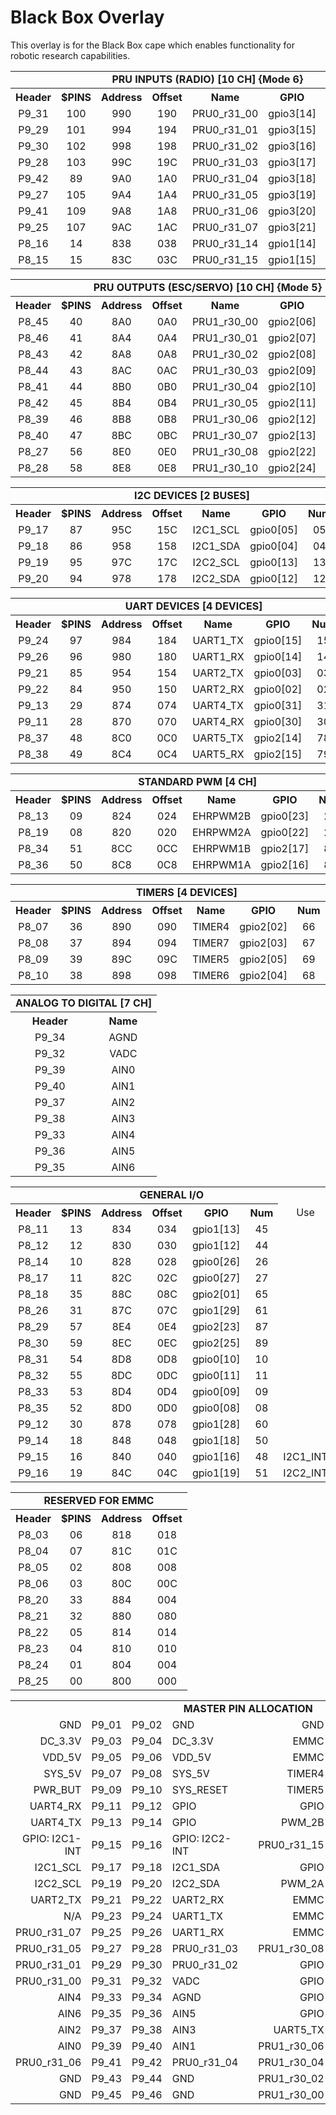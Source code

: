 
Black Box Overlay
=================

This overlay is for the Black Box cape which enables functionality
for robotic research capabilities.


<table>
  <tr>
    <td colspan="8" align="center"> <b> PRU INPUTS (RADIO) [10 CH] {Mode 6} </b> </td>
  </tr>
  <tr>
    <th align="center"> Header      </th>
    <th align="center"> $PINS       </th>
    <th align="center"> Address     </th>
    <th align="center"> Offset      </th>
    <th align="center"> Name        </th>
    <th align="center"> GPIO        </th>
    <th align="center"> Num         </th>
    <th align="center"> Channel     </th>
  </tr>
  <tr>
    <td align="center"> P9_31       </td>
    <td align="center"> 100         </td>
    <td align="center"> 990         </td>
    <td align="center"> 190         </td>
    <td align="center"> PRU0_r31_00 </td>
    <td align="center"> gpio3[14]   </td>
    <td align="center"> 110         </td>
    <td align="center"> IN_04       </td>
  </tr>
  <tr>
    <td align="center"> P9_29       </td>
    <td align="center"> 101         </td>
    <td align="center"> 994         </td>
    <td align="center"> 194         </td>
    <td align="center"> PRU0_r31_01 </td>
    <td align="center"> gpio3[15]   </td>
    <td align="center"> 111         </td>
    <td align="center"> IN_03       </td>
  </tr>
  <tr>
    <td align="center"> P9_30       </td>
    <td align="center"> 102         </td>
    <td align="center"> 998         </td>
    <td align="center"> 198         </td>
    <td align="center"> PRU0_r31_02 </td>
    <td align="center"> gpio3[16]   </td>
    <td align="center"> 112         </td>
    <td align="center"> IN_07       </td>
  </tr>
  <tr>
    <td align="center"> P9_28       </td>
    <td align="center"> 103         </td>
    <td align="center"> 99C         </td>
    <td align="center"> 19C         </td>
    <td align="center"> PRU0_r31_03 </td>
    <td align="center"> gpio3[17]   </td>
    <td align="center"> 113         </td>
    <td align="center"> IN_08       </td>
  </tr>
  <tr>
    <td align="center"> P9_42       </td>
    <td align="center"> 89          </td>
    <td align="center"> 9A0         </td>
    <td align="center"> 1A0         </td>
    <td align="center"> PRU0_r31_04 </td>
    <td align="center"> gpio3[18]   </td>
    <td align="center"> 114         </td>
    <td align="center"> IN_06       </td>
  </tr>
  <tr>
    <td align="center"> P9_27       </td>
    <td align="center"> 105         </td>
    <td align="center"> 9A4         </td>
    <td align="center"> 1A4         </td>
    <td align="center"> PRU0_r31_05 </td>
    <td align="center"> gpio3[19]   </td>
    <td align="center"> 115         </td>
    <td align="center"> IN_02       </td>
  </tr>
  <tr>
    <td align="center"> P9_41       </td>
    <td align="center"> 109         </td>
    <td align="center"> 9A8         </td>
    <td align="center"> 1A8         </td>
    <td align="center"> PRU0_r31_06 </td>
    <td align="center"> gpio3[20]   </td>
    <td align="center"> 116         </td>
    <td align="center"> IN_05       </td>
  </tr>
  <tr>
    <td align="center"> P9_25       </td>
    <td align="center"> 107         </td>
    <td align="center"> 9AC         </td>
    <td align="center"> 1AC         </td>
    <td align="center"> PRU0_r31_07 </td>
    <td align="center"> gpio3[21]   </td>
    <td align="center"> 117         </td>
    <td align="center"> IN_01       </td>
  </tr>
  <tr>
    <td align="center"> P8_16       </td>
    <td align="center"> 14          </td>
    <td align="center"> 838         </td>
    <td align="center"> 038         </td>
    <td align="center"> PRU0_r31_14 </td>
    <td align="center"> gpio1[14]   </td>
    <td align="center"> 46          </td>
    <td align="center"> IN_10       </td>
  </tr>
  <tr>
    <td align="center"> P8_15       </td>
    <td align="center"> 15          </td>
    <td align="center"> 83C         </td>
    <td align="center"> 03C         </td>
    <td align="center"> PRU0_r31_15 </td>
    <td align="center"> gpio1[15]   </td>
    <td align="center"> 47          </td>
    <td align="center"> IN_09       </td>
  </tr>
</table>


<table>
  <tr>
    <td colspan="8" align="center"> <b> PRU OUTPUTS (ESC/SERVO) [10 CH] {Mode 5} </b> </td>
  </tr>
  <tr>
    <th align="center"> Header      </th>
    <th align="center"> $PINS       </th>
    <th align="center"> Address     </th>
    <th align="center"> Offset      </th>
    <th align="center"> Name        </th>
    <th align="center"> GPIO        </th>
    <th align="center"> Num         </th>
    <th align="center"> Channel     </th>
  </tr>
  <tr>
    <td align="center"> P8_45       </td>
    <td align="center"> 40          </td>
    <td align="center"> 8A0         </td>
    <td align="center"> 0A0         </td>
    <td align="center"> PRU1_r30_00 </td>
    <td align="center"> gpio2[06]   </td>
    <td align="center"> 70          </td>
    <td align="center"> OUT_05      </td>
  </tr>
  <tr>
    <td align="center"> P8_46       </td>
    <td align="center"> 41          </td>
    <td align="center"> 8A4         </td>
    <td align="center"> 0A4         </td>
    <td align="center"> PRU1_r30_01 </td>
    <td align="center"> gpio2[07]   </td>
    <td align="center"> 71          </td>
    <td align="center"> OUT_06      </td>
  </tr>
  <tr>
    <td align="center"> P8_43       </td>
    <td align="center"> 42          </td>
    <td align="center"> 8A8         </td>
    <td align="center"> 0A8         </td>
    <td align="center"> PRU1_r30_02 </td>
    <td align="center"> gpio2[08]   </td>
    <td align="center"> 72          </td>
    <td align="center"> OUT_04      </td>
  </tr>
  <tr>
    <td align="center"> P8_44       </td>
    <td align="center"> 43          </td>
    <td align="center"> 8AC         </td>
    <td align="center"> 0AC         </td>
    <td align="center"> PRU1_r30_03 </td>
    <td align="center"> gpio2[09]   </td>
    <td align="center"> 73          </td>
    <td align="center"> OUT_07      </td>
  </tr>
  <tr>
    <td align="center"> P8_41       </td>
    <td align="center"> 44          </td>
    <td align="center"> 8B0         </td>
    <td align="center"> 0B0         </td>
    <td align="center"> PRU1_r30_04 </td>
    <td align="center"> gpio2[10]   </td>
    <td align="center"> 74          </td>
    <td align="center"> OUT_03      </td>
  </tr>
  <tr>
    <td align="center"> P8_42       </td>
    <td align="center"> 45          </td>
    <td align="center"> 8B4         </td>
    <td align="center"> 0B4         </td>
    <td align="center"> PRU1_r30_05 </td>
    <td align="center"> gpio2[11]   </td>
    <td align="center"> 75          </td>
    <td align="center"> OUT_08      </td>
  </tr>
  <tr>
    <td align="center"> P8_39       </td>
    <td align="center"> 46          </td>
    <td align="center"> 8B8         </td>
    <td align="center"> 0B8         </td>
    <td align="center"> PRU1_r30_06 </td>
    <td align="center"> gpio2[12]   </td>
    <td align="center"> 76          </td>
    <td align="center"> OUT_02      </td>
  </tr>
  <tr>
    <td align="center"> P8_40       </td>
    <td align="center"> 47          </td>
    <td align="center"> 8BC         </td>
    <td align="center"> 0BC         </td>
    <td align="center"> PRU1_r30_07 </td>
    <td align="center"> gpio2[13]   </td>
    <td align="center"> 77          </td>
    <td align="center"> OUT_09      </td>
  </tr>
  <tr>
    <td align="center"> P8_27       </td>
    <td align="center"> 56          </td>
    <td align="center"> 8E0         </td>
    <td align="center"> 0E0         </td>
    <td align="center"> PRU1_r30_08 </td>
    <td align="center"> gpio2[22]   </td>
    <td align="center"> 86          </td>
    <td align="center"> OUT_01      </td>
  </tr>
  <tr>
    <td align="center"> P8_28       </td>
    <td align="center"> 58          </td>
    <td align="center"> 8E8         </td>
    <td align="center"> 0E8         </td>
    <td align="center"> PRU1_r30_10 </td>
    <td align="center"> gpio2[24]   </td>
    <td align="center"> 88          </td>
    <td align="center"> OUT_10      </td>
  </tr>
</table>


<table>
  <tr>
    <td colspan="8" align="center"> <b> I2C DEVICES [2 BUSES] </b> </td>
  </tr>
  <tr>
    <th align="center"> Header      </th>
    <th align="center"> $PINS       </th>
    <th align="center"> Address     </th>
    <th align="center"> Offset      </th>
    <th align="center"> Name        </th>
    <th align="center"> GPIO        </th>
    <th align="center"> Num         </th>
    <th align="center"> Mode        </th>
  </tr>
  <tr>
    <td align="center"> P9_17       </td>
    <td align="center"> 87          </td>
    <td align="center"> 95C         </td>
    <td align="center"> 15C         </td>
    <td align="center"> I2C1_SCL    </td>
    <td align="center"> gpio0[05]   </td>
    <td align="center"> 05          </td>
    <td align="center"> 2           </td>
  </tr>
  <tr>
    <td align="center"> P9_18       </td>
    <td align="center"> 86          </td>
    <td align="center"> 958         </td>
    <td align="center"> 158         </td>
    <td align="center"> I2C1_SDA    </td>
    <td align="center"> gpio0[04]   </td>
    <td align="center"> 04          </td>
    <td align="center"> 2           </td>
  </tr>
  <tr>
    <td align="center"> P9_19       </td>
    <td align="center"> 95          </td>
    <td align="center"> 97C         </td>
    <td align="center"> 17C         </td>
    <td align="center"> I2C2_SCL    </td>
    <td align="center"> gpio0[13]   </td>
    <td align="center"> 13          </td>
    <td align="center"> 3           </td>
  </tr>
  <tr>
    <td align="center"> P9_20       </td>
    <td align="center"> 94          </td>
    <td align="center"> 978         </td>
    <td align="center"> 178         </td>
    <td align="center"> I2C2_SDA    </td>
    <td align="center"> gpio0[12]   </td>
    <td align="center"> 12          </td>
    <td align="center"> 3           </td>
  </tr>
</table>


<table>
  <tr>
    <td colspan="8" align="center"> <b> UART DEVICES [4 DEVICES] </b> </td>
  </tr>
  <tr>
    <th align="center"> Header      </th>
    <th align="center"> $PINS       </th>
    <th align="center"> Address     </th>
    <th align="center"> Offset      </th>
    <th align="center"> Name        </th>
    <th align="center"> GPIO        </th>
    <th align="center"> Num         </th>
    <th align="center"> Mode        </th>
  </tr>
  <tr>
    <td align="center"> P9_24       </td>
    <td align="center"> 97          </td>
    <td align="center"> 984         </td>
    <td align="center"> 184         </td>
    <td align="center"> UART1_TX    </td>
    <td align="center"> gpio0[15]   </td>
    <td align="center"> 15          </td>
    <td align="center"> 0           </td>
  </tr>
  <tr>
    <td align="center"> P9_26       </td>
    <td align="center"> 96          </td>
    <td align="center"> 980         </td>
    <td align="center"> 180         </td>
    <td align="center"> UART1_RX    </td>
    <td align="center"> gpio0[14]   </td>
    <td align="center"> 14          </td>
    <td align="center"> 0           </td>
  </tr>
  <tr>
    <td align="center"> P9_21       </td>
    <td align="center"> 85          </td>
    <td align="center"> 954         </td>
    <td align="center"> 154         </td>
    <td align="center"> UART2_TX    </td>
    <td align="center"> gpio0[03]   </td>
    <td align="center"> 03          </td>
    <td align="center"> 1           </td>
  </tr>
  <tr>
    <td align="center"> P9_22       </td>
    <td align="center"> 84          </td>
    <td align="center"> 950         </td>
    <td align="center"> 150         </td>
    <td align="center"> UART2_RX    </td>
    <td align="center"> gpio0[02]   </td>
    <td align="center"> 02          </td>
    <td align="center"> 1           </td>
  </tr>
  <tr>
    <td align="center"> P9_13       </td>
    <td align="center"> 29          </td>
    <td align="center"> 874         </td>
    <td align="center"> 074         </td>
    <td align="center"> UART4_TX    </td>
    <td align="center"> gpio0[31]   </td>
    <td align="center"> 31          </td>
    <td align="center"> 6           </td>
  </tr>
  <tr>
    <td align="center"> P9_11       </td>
    <td align="center"> 28          </td>
    <td align="center"> 870         </td>
    <td align="center"> 070         </td>
    <td align="center"> UART4_RX    </td>
    <td align="center"> gpio0[30]   </td>
    <td align="center"> 30          </td>
    <td align="center"> 6           </td>
  </tr>
  <tr>
    <td align="center"> P8_37       </td>
    <td align="center"> 48          </td>
    <td align="center"> 8C0         </td>
    <td align="center"> 0C0         </td>
    <td align="center"> UART5_TX    </td>
    <td align="center"> gpio2[14]   </td>
    <td align="center"> 78          </td>
    <td align="center"> 4           </td>
  </tr>
  <tr>
    <td align="center"> P8_38       </td>
    <td align="center"> 49          </td>
    <td align="center"> 8C4         </td>
    <td align="center"> 0C4         </td>
    <td align="center"> UART5_RX    </td>
    <td align="center"> gpio2[15]   </td>
    <td align="center"> 79          </td>
    <td align="center"> 4           </td>
  </tr>
</table>


<table>
  <tr>
    <td colspan="8" align="center"> <b> STANDARD PWM [4 CH] </b> </td>
  </tr>
  <tr>
    <th align="center"> Header      </th>
    <th align="center"> $PINS       </th>
    <th align="center"> Address     </th>
    <th align="center"> Offset      </th>
    <th align="center"> Name        </th>
    <th align="center"> GPIO        </th>
    <th align="center"> Num         </th>
    <th align="center"> Mode        </th>
  </tr>
  <tr>
    <td align="center"> P8_13       </td>
    <td align="center"> 09          </td>
    <td align="center"> 824         </td>
    <td align="center"> 024         </td>
    <td align="center"> EHRPWM2B    </td>
    <td align="center"> gpio0[23]   </td>
    <td align="center"> 23          </td>
    <td align="center"> 4           </td>
  </tr>
  <tr>
    <td align="center"> P8_19       </td>
    <td align="center"> 08          </td>
    <td align="center"> 820         </td>
    <td align="center"> 020         </td>
    <td align="center"> EHRPWM2A    </td>
    <td align="center"> gpio0[22]   </td>
    <td align="center"> 22          </td>
    <td align="center"> 4           </td>
  </tr>
  <tr>
    <td align="center"> P8_34       </td>
    <td align="center"> 51          </td>
    <td align="center"> 8CC         </td>
    <td align="center"> 0CC         </td>
    <td align="center"> EHRPWM1B    </td>
    <td align="center"> gpio2[17]   </td>
    <td align="center"> 81          </td>
    <td align="center"> 2           </td>
  </tr>
  <tr>
    <td align="center"> P8_36       </td>
    <td align="center"> 50          </td>
    <td align="center"> 8C8         </td>
    <td align="center"> 0C8         </td>
    <td align="center"> EHRPWM1A    </td>
    <td align="center"> gpio2[16]   </td>
    <td align="center"> 80          </td>
    <td align="center"> 2           </td>
  </tr>
</table>


<table>
  <tr>
    <td colspan="8" align="center"> <b> TIMERS [4 DEVICES] </b> </td>
  </tr>
  <tr>
    <th align="center"> Header      </th>
    <th align="center"> $PINS       </th>
    <th align="center"> Address     </th>
    <th align="center"> Offset      </th>
    <th align="center"> Name        </th>
    <th align="center"> GPIO        </th>
    <th align="center"> Num         </th>
    <th align="center"> Mode        </th>
  </tr>
  <tr>
    <td align="center"> P8_07       </td>
    <td align="center"> 36          </td>
    <td align="center"> 890         </td>
    <td align="center"> 090         </td>
    <td align="center"> TIMER4      </td>
    <td align="center"> gpio2[02]   </td>
    <td align="center"> 66          </td>
    <td align="center"> 2           </td>
  </tr>
  <tr>
    <td align="center"> P8_08       </td>
    <td align="center"> 37          </td>
    <td align="center"> 894         </td>
    <td align="center"> 094         </td>
    <td align="center"> TIMER7      </td>
    <td align="center"> gpio2[03]   </td>
    <td align="center"> 67          </td>
    <td align="center"> 2           </td>
  </tr>
  <tr>
    <td align="center"> P8_09       </td>
    <td align="center"> 39          </td>
    <td align="center"> 89C         </td>
    <td align="center"> 09C         </td>
    <td align="center"> TIMER5      </td>
    <td align="center"> gpio2[05]   </td>
    <td align="center"> 69          </td>
    <td align="center"> 2           </td>
  </tr>
  <tr>
    <td align="center"> P8_10       </td>
    <td align="center"> 38          </td>
    <td align="center"> 898         </td>
    <td align="center"> 098         </td>
    <td align="center"> TIMER6      </td>
    <td align="center"> gpio2[04]   </td>
    <td align="center"> 68          </td>
    <td align="center"> 2           </td>
  </tr>
</table>


<table>
  <tr>
    <td colspan="2" align="center"> <b> ANALOG TO DIGITAL [7 CH] </b> </td>
  </tr>
  <tr>
    <th align="center"> Header </th>
    <th align="center"> Name   </th>
  </tr>
  <tr>
    <td align="center"> P9_34  </th>
    <td align="center"> AGND   </th>
  </tr>
  <tr>
    <td align="center"> P9_32  </th>
    <td align="center"> VADC   </th>
  </tr>
  <tr>
    <td align="center"> P9_39  </th>
    <td align="center"> AIN0   </th>
  </tr>
  <tr>
    <td align="center"> P9_40  </th>
    <td align="center"> AIN1   </th>
  </tr>
  <tr>
    <td align="center"> P9_37  </th>
    <td align="center"> AIN2   </th>
  </tr>
  <tr>
    <td align="center"> P9_38  </th>
    <td align="center"> AIN3   </th>
  </tr>
  <tr>
    <td align="center"> P9_33  </th>
    <td align="center"> AIN4   </th>
  </tr>
  <tr>
    <td align="center"> P9_36  </th>
    <td align="center"> AIN5   </th>
  </tr>
  <tr>
    <td align="center"> P9_35  </th>
    <td align="center"> AIN6   </th>
  </tr>
</table>


<table>
  <tr>
    <td colspan="7" align="center"> <b> GENERAL I/O </b> </td>
  </tr>
  <tr>
    <th align="center"> Header      </th>
    <th align="center"> $PINS       </th>
    <th align="center"> Address     </th>
    <th align="center"> Offset      </th>
    <th align="center"> GPIO        </th>
    <th align="center"> Num         </th>
    <td align="center"> Use         </td>
  </tr>
  <tr>
    <td align="center"> P8_11       </td>
    <td align="center"> 13          </td>
    <td align="center"> 834         </td>
    <td align="center"> 034         </td>
    <td align="center"> gpio1[13]   </td>
    <td align="center"> 45          </td>
    <td align="center">             </td>
  </tr>
  <tr>
    <td align="center"> P8_12       </td>
    <td align="center"> 12          </td>
    <td align="center"> 830         </td>
    <td align="center"> 030         </td>
    <td align="center"> gpio1[12]   </td>
    <td align="center"> 44          </td>
    <td align="center">             </td>
  </tr>
  <tr>
    <td align="center"> P8_14       </td>
    <td align="center"> 10          </td>
    <td align="center"> 828         </td>
    <td align="center"> 028         </td>
    <td align="center"> gpio0[26]   </td>
    <td align="center"> 26          </td>
    <td align="center">             </td>
  </tr>
  <tr>
    <td align="center"> P8_17       </td>
    <td align="center"> 11          </td>
    <td align="center"> 82C         </td>
    <td align="center"> 02C         </td>
    <td align="center"> gpio0[27]   </td>
    <td align="center"> 27          </td>
    <td align="center">             </td>
  </tr>
  <tr>
    <td align="center"> P8_18       </td>
    <td align="center"> 35          </td>
    <td align="center"> 88C         </td>
    <td align="center"> 08C         </td>
    <td align="center"> gpio2[01]   </td>
    <td align="center"> 65          </td>
    <td align="center">             </td>
  </tr>
  <tr>
    <td align="center"> P8_26       </td>
    <td align="center"> 31          </td>
    <td align="center"> 87C         </td>
    <td align="center"> 07C         </td>
    <td align="center"> gpio1[29]   </td>
    <td align="center"> 61          </td>
    <td align="center">             </td>
  </tr>
  <tr>
    <td align="center"> P8_29       </td>
    <td align="center"> 57          </td>
    <td align="center"> 8E4         </td>
    <td align="center"> 0E4         </td>
    <td align="center"> gpio2[23]   </td>
    <td align="center"> 87          </td>
    <td align="center">             </td>
  </tr>
  <tr>
    <td align="center"> P8_30       </td>
    <td align="center"> 59          </td>
    <td align="center"> 8EC         </td>
    <td align="center"> 0EC         </td>
    <td align="center"> gpio2[25]   </td>
    <td align="center"> 89          </td>
    <td align="center">             </td>
  </tr>
  <tr>
    <td align="center"> P8_31       </td>
    <td align="center"> 54          </td>
    <td align="center"> 8D8         </td>
    <td align="center"> 0D8         </td>
    <td align="center"> gpio0[10]   </td>
    <td align="center"> 10          </td>
    <td align="center">             </td>
  </tr>
  <tr>
    <td align="center"> P8_32       </td>
    <td align="center"> 55          </td>
    <td align="center"> 8DC         </td>
    <td align="center"> 0DC         </td>
    <td align="center"> gpio0[11]   </td>
    <td align="center"> 11          </td>
    <td align="center">             </td>
  </tr>
  <tr>
    <td align="center"> P8_33       </td>
    <td align="center"> 53          </td>
    <td align="center"> 8D4         </td>
    <td align="center"> 0D4         </td>
    <td align="center"> gpio0[09]   </td>
    <td align="center"> 09          </td>
    <td align="center">             </td>
  </tr>
  <tr>
    <td align="center"> P8_35       </td>
    <td align="center"> 52          </td>
    <td align="center"> 8D0         </td>
    <td align="center"> 0D0         </td>
    <td align="center"> gpio0[08]   </td>
    <td align="center"> 08          </td>
    <td align="center">             </td>
  </tr>
  <tr>
    <td align="center"> P9_12       </td>
    <td align="center"> 30          </td>
    <td align="center"> 878         </td>
    <td align="center"> 078         </td>
    <td align="center"> gpio1[28]   </td>
    <td align="center"> 60          </td>
    <td align="center">             </td>
  </tr>
  <tr>
    <td align="center"> P9_14       </td>
    <td align="center"> 18          </td>
    <td align="center"> 848         </td>
    <td align="center"> 048         </td>
    <td align="center"> gpio1[18]   </td>
    <td align="center"> 50          </td>
    <td align="center">             </td>
  </tr>
  <tr>
    <td align="center"> P9_15       </td>
    <td align="center"> 16          </td>
    <td align="center"> 840         </td>
    <td align="center"> 040         </td>
    <td align="center"> gpio1[16]   </td>
    <td align="center"> 48          </td>
    <td align="center"> I2C1_INT    </td>
  </tr>
  <tr>
    <td align="center"> P9_16       </td>
    <td align="center"> 19          </td>
    <td align="center"> 84C         </td>
    <td align="center"> 04C         </td>
    <td align="center"> gpio1[19]   </td>
    <td align="center"> 51          </td>
    <td align="center"> I2C2_INT    </td>
  </tr>
</table>


<table>
  <tr>
    <td colspan="4" align="center"> <b> RESERVED FOR EMMC </b> </td>
  </tr>
  <tr>
    <th align="center"> Header      </th>
    <th align="center"> $PINS       </th>
    <th align="center"> Address     </th>
    <th align="center"> Offset      </th>
  </tr>
  <tr>
    <td align="center"> P8_03       </td>
    <td align="center"> 06          </td>
    <td align="center"> 818         </td>
    <td align="center"> 018         </td>
  </tr>
  <tr>
    <td align="center"> P8_04       </td>
    <td align="center"> 07          </td>
    <td align="center"> 81C         </td>
    <td align="center"> 01C         </td>
  </tr>
  <tr>
    <td align="center"> P8_05       </td>
    <td align="center"> 02          </td>
    <td align="center"> 808         </td>
    <td align="center"> 008         </td>
  </tr>
  <tr>
    <td align="center"> P8_06       </td>
    <td align="center"> 03          </td>
    <td align="center"> 80C         </td>
    <td align="center"> 00C         </td>
  </tr>
  <tr>
    <td align="center"> P8_20       </td>
    <td align="center"> 33          </td>
    <td align="center"> 884         </td>
    <td align="center"> 004         </td>
  </tr>
  <tr>
    <td align="center"> P8_21       </td>
    <td align="center"> 32          </td>
    <td align="center"> 880         </td>
    <td align="center"> 080         </td>
  </tr>
  <tr>
    <td align="center"> P8_22       </td>
    <td align="center"> 05          </td>
    <td align="center"> 814         </td>
    <td align="center"> 014         </td>
  </tr>
  <tr>
    <td align="center"> P8_23       </td>
    <td align="center"> 04          </td>
    <td align="center"> 810         </td>
    <td align="center"> 010         </td>
  </tr>
  <tr>
    <td align="center"> P8_24       </td>
    <td align="center"> 01          </td>
    <td align="center"> 804         </td>
    <td align="center"> 004         </td>
  </tr>
  <tr>
    <td align="center"> P8_25       </td>
    <td align="center"> 00          </td>
    <td align="center"> 800         </td>
    <td align="center"> 000         </td>
  </tr>
</table>


<table>
  <tr>
    <td colspan="9" align="center"> <b> MASTER PIN ALLOCATION </b> </td>
  </tr>
  <tr>
    <td align="right"  > GND </td>
    <td align="right"  > P9_01 </td>
    <td align="left"   > P9_02 </td>
    <td align="left"   > GND </td>
    <td align="center" > </td>
    <td align="right"  > GND </td>
    <td align="right"  > P8_01 </td>
    <td align="left"   > P8_02 </td>
    <td align="left"   > GND </td>
  </tr>
  <tr>
    <td align="right"  > DC_3.3V </td>
    <td align="right"  > P9_03 </td>
    <td align="left"   > P9_04 </td>
    <td align="left"   > DC_3.3V </td>
    <td align="center" > </td>
    <td align="right"  > EMMC </td>
    <td align="right"  > P8_03 </td>
    <td align="left"   > P8_04 </td>
    <td align="left"   > EMMC </td>
  </tr>
  <tr>
    <td align="right"  > VDD_5V </td>
    <td align="right"  > P9_05 </td>
    <td align="left"   > P9_06 </td>
    <td align="left"   > VDD_5V </td>
    <td align="center" > </td>
    <td align="right"  > EMMC </td>
    <td align="right"  > P8_05 </td>
    <td align="left"   > P8_06 </td>
    <td align="left"   > EMMC </td>
  </tr>
  <tr>
    <td align="right"  > SYS_5V </td>
    <td align="right"  > P9_07 </td>
    <td align="left"   > P9_08 </td>
    <td align="left"   > SYS_5V </td>
    <td align="center" > </td>
    <td align="right"  > TIMER4 </td>
    <td align="right"  > P8_07 </td>
    <td align="left"   > P8_08 </td>
    <td align="left"   > TIMER7 </td>
  </tr>
  <tr>
    <td align="right"  > PWR_BUT </td>
    <td align="right"  > P9_09 </td>
    <td align="left"   > P9_10 </td>
    <td align="left"   > SYS_RESET </td>
    <td align="center" > </td>
    <td align="right"  > TIMER5 </td>
    <td align="right"  > P8_09 </td>
    <td align="left"   > P8_10 </td>
    <td align="left"   > TIMER6 </td>
  </tr>
  <tr>
    <td align="right"  > UART4_RX </td>
    <td align="right"  > P9_11 </td>
    <td align="left"   > P9_12 </td>
    <td align="left"   > GPIO </td>
    <td align="center" > </td>
    <td align="right"  > GPIO </td>
    <td align="right"  > P8_11 </td>
    <td align="left"   > P8_12 </td>
    <td align="left"   > GPIO </td>
  </tr>
  <tr>
    <td align="right"  > UART4_TX </td>
    <td align="right"  > P9_13 </td>
    <td align="left"   > P9_14 </td>
    <td align="left"   > GPIO </td>
    <td align="center" > </td>
    <td align="right"  > PWM_2B </td>
    <td align="right"  > P8_13 </td>
    <td align="left"   > P8_14 </td>
    <td align="left"   > GPIO </td>
  </tr>
  <tr>
    <td align="right"  > GPIO: I2C1-INT </td>
    <td align="right"  > P9_15 </td>
    <td align="left"   > P9_16 </td>
    <td align="left"   > GPIO: I2C2-INT </td>
    <td align="center" > </td>
    <td align="right"  > PRU0_r31_15 </td>
    <td align="right"  > P8_15 </td>
    <td align="left"   > P8_16 </td>
    <td align="left"   > PRU0_r31_14 </td>
  </tr>
  <tr>
    <td align="right"  > I2C1_SCL </td>
    <td align="right"  > P9_17 </td>
    <td align="left"   > P9_18 </td>
    <td align="left"   > I2C1_SDA </td>
    <td align="center" > </td>
    <td align="right"  > GPIO </td>
    <td align="right"  > P8_17 </td>
    <td align="left"   > P8_18 </td>
    <td align="left"   > GPIO </td>
  </tr>
  <tr>
    <td align="right"  > I2C2_SCL </td>
    <td align="right"  > P9_19 </td>
    <td align="left"   > P9_20 </td>
    <td align="left"   > I2C2_SDA </td>
    <td align="center" > </td>
    <td align="right"  > PWM_2A </td>
    <td align="right"  > P8_19 </td>
    <td align="left"   > P8_20 </td>
    <td align="left"   > EMMC </td>
  </tr>
  <tr>
    <td align="right"  > UART2_TX </td>
    <td align="right"  > P9_21 </td>
    <td align="left"   > P9_22 </td>
    <td align="left"   > UART2_RX </td>
    <td align="center" > </td>
    <td align="right"  > EMMC </td>
    <td align="right"  > P8_21 </td>
    <td align="left"   > P8_22 </td>
    <td align="left"   > EMMC </td>
  </tr>
  <tr>
    <td align="right"  > N/A </td>
    <td align="right"  > P9_23 </td>
    <td align="left"   > P9_24 </td>
    <td align="left"   > UART1_TX </td>
    <td align="center" > </td>
    <td align="right"  > EMMC </td>
    <td align="right"  > P8_23 </td>
    <td align="left"   > P8_24 </td>
    <td align="left"   > EMMC </td>
  </tr>
  <tr>
    <td align="right"  > PRU0_r31_07 </td>
    <td align="right"  > P9_25 </td>
    <td align="left"   > P9_26 </td>
    <td align="left"   > UART1_RX </td>
    <td align="center" > </td>
    <td align="right"  > EMMC </td>
    <td align="right"  > P8_25 </td>
    <td align="left"   > P8_26 </td>
    <td align="left"   > GPIO </td>
  </tr>
  <tr>
    <td align="right"  > PRU0_r31_05 </td>
    <td align="right"  > P9_27 </td>
    <td align="left"   > P9_28 </td>
    <td align="left"   > PRU0_r31_03 </td>
    <td align="center" > </td>
    <td align="right"  > PRU1_r30_08 </td>
    <td align="right"  > P8_27 </td>
    <td align="left"   > P8_28 </td>
    <td align="left"   > PRU1_r30_10 </td>
  </tr>
  <tr>
    <td align="right"  > PRU0_r31_01 </td>
    <td align="right"  > P9_29 </td>
    <td align="left"   > P9_30 </td>
    <td align="left"   > PRU0_r31_02 </td>
    <td align="center" > </td>
    <td align="right"  > GPIO </td>
    <td align="right"  > P8_29 </td>
    <td align="left"   > P8_30 </td>
    <td align="left"   > GPIO </td>
  </tr>
  <tr>
    <td align="right"  > PRU0_r31_00 </td>
    <td align="right"  > P9_31 </td>
    <td align="left"   > P9_32 </td>
    <td align="left"   > VADC </td>
    <td align="center" > </td>
    <td align="right"  > GPIO </td>
    <td align="right"  > P8_31 </td>
    <td align="left"   > P8_32 </td>
    <td align="left"   > GPIO </td>
  </tr>
  <tr>
    <td align="right"  > AIN4 </td>
    <td align="right"  > P9_33 </td>
    <td align="left"   > P9_34 </td>
    <td align="left"   > AGND </td>
    <td align="center" > </td>
    <td align="right"  > GPIO </td>
    <td align="right"  > P8_33 </td>
    <td align="left"   > P8_34 </td>
    <td align="left"   > PWM_1B </td>
  </tr>
  <tr>
    <td align="right"  > AIN6 </td>
    <td align="right"  > P9_35 </td>
    <td align="left"   > P9_36 </td>
    <td align="left"   > AIN5 </td>
    <td align="center" > </td>
    <td align="right"  > GPIO </td>
    <td align="right"  > P8_35 </td>
    <td align="left"   > P8_36 </td>
    <td align="left"   > PWM_1A </td>
  </tr>
  <tr>
    <td align="right"  > AIN2 </td>
    <td align="right"  > P9_37 </td>
    <td align="left"   > P9_38 </td>
    <td align="left"   > AIN3 </td>
    <td align="center" > </td>
    <td align="right"  > UART5_TX </td>
    <td align="right"  > P8_37 </td>
    <td align="left"   > P8_38 </td>
    <td align="left"   > UART5_RX </td>
  </tr>
  <tr>
    <td align="right"  > AIN0 </td>
    <td align="right"  > P9_39 </td>
    <td align="left"   > P9_40 </td>
    <td align="left"   > AIN1 </td>
    <td align="center" > </td>
    <td align="right"  > PRU1_r30_06 </td>
    <td align="right"  > P8_39 </td>
    <td align="left"   > P8_40 </td>
    <td align="left"   > PRU1_r30_07 </td>
  </tr>
  <tr>
    <td align="right"  > PRU0_r31_06 </td>
    <td align="right"  > P9_41 </td>
    <td align="left"   > P9_42 </td>
    <td align="left"   > PRU0_r31_04 </td>
    <td align="center" > </td>
    <td align="right"  > PRU1_r30_04 </td>
    <td align="right"  > P8_41 </td>
    <td align="left"   > P8_42 </td>
    <td align="left"   > PRU1_r30_05 </td>
  </tr>
  <tr>
    <td align="right"  > GND </td>
    <td align="right"  > P9_43 </td>
    <td align="left"   > P9_44 </td>
    <td align="left"   > GND </td>
    <td align="center" > </td>
    <td align="right"  > PRU1_r30_02 </td>
    <td align="right"  > P8_43 </td>
    <td align="left"   > P8_44 </td>
    <td align="left"   > PRU1_r30_03 </td>
  </tr>
  <tr>
    <td align="right"  > GND </td>
    <td align="right"  > P9_45 </td>
    <td align="left"   > P9_46 </td>
    <td align="left"   > GND </td>
    <td align="center" > </td>
    <td align="right"  > PRU1_r30_00 </td>
    <td align="right"  > P8_45 </td>
    <td align="left"   > P8_46 </td>
    <td align="left"   > PRU1_r30_01 </td>
  </tr>
</table>



